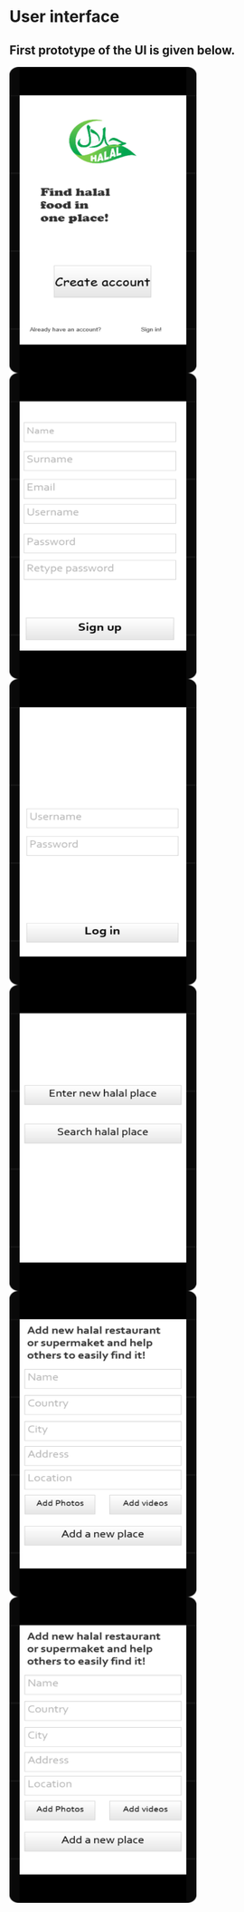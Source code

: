 # User interface

## First prototype of the UI is given below.

<a href="url"><img src="https://github.com/shalilcevicRSO/documentation/blob/main/images/UI/Screen%201.png" align="left" height="540" width="331" ></a>
<a href="url"><img src="https://github.com/shalilcevicRSO/documentation/blob/main/images/UI/SignUpScreen.png" align="left" height="540" width="331" ></a> 

<br>

<a href="url"><img src="https://github.com/shalilcevicRSO/documentation/blob/main/images/UI/LoginScreen.png" align="left" height="540" width="331" ></a>
<a href="url"><img src="https://github.com/shalilcevicRSO/documentation/blob/main/images/UI/MainPageScreen3.png" align="left" height="540" width="331" ></a> 

<br>

<a href="url"><img src="https://github.com/shalilcevicRSO/documentation/blob/main/images/UI/AddPlaceScreen.png" align="left" height="540" width="331" ></a>
<a href="url"><img src="https://github.com/shalilcevicRSO/documentation/blob/main/images/UI/AddPlaceScreen.png" align="left" height="540" width="331" ></a> 

<br>

